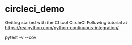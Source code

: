 # circleci_demo

Getting started with the CI tool CircleCI
Following tutorial at https://realpython.com/python-continuous-integration/

pytest -v --cov
